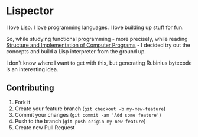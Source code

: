 # Lispector

I love Lisp. I love programming languages. I love building up stuff for fun.

So, while studying functional programming - more precisely, while reading
[Structure and Implementation of Computer
Programs](http://mitpress.mit.edu/sicp/) - I decided try out the concepts and
build a Lisp interpreter from the ground up.

I don't know where I want to get with this, but generating Rubinius bytecode is
an interesting idea.

## Contributing

1. Fork it
2. Create your feature branch (`git checkout -b my-new-feature`)
3. Commit your changes (`git commit -am 'Add some feature'`)
4. Push to the branch (`git push origin my-new-feature`)
5. Create new Pull Request
